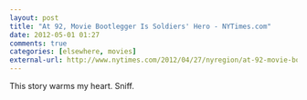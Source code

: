 ```yaml
---
layout: post  
title: "At 92, Movie Bootlegger Is Soldiers' Hero - NYTimes.com"  
date: 2012-05-01 01:27  
comments: true  
categories: [elsewhere, movies]
external-url: http://www.nytimes.com/2012/04/27/nyregion/at-92-movie-bootlegger-is-soldiers-hero.html?_r=3&amp;pagewanted=2&amp;pagewanted=all  
---
```


This story warms my heart. Sniff.
